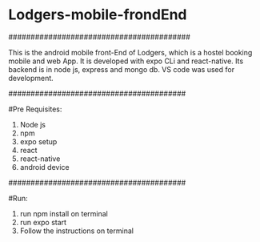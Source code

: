 # Lodgers-mobile-frondEnd

#########################################

This is the android mobile front-End of Lodgers, which is a hostel booking mobile and web App. It is developed with expo CLi and react-native. Its backend is in node js, 
express and mongo db. VS code was used for development.


########################################

#Pre Requisites:
1. Node js
2. npm
3. expo setup
4. react
5. react-native
6. android device


########################################

#Run:
1. run npm install on terminal
2. run expo start
3. Follow the instructions on terminal
